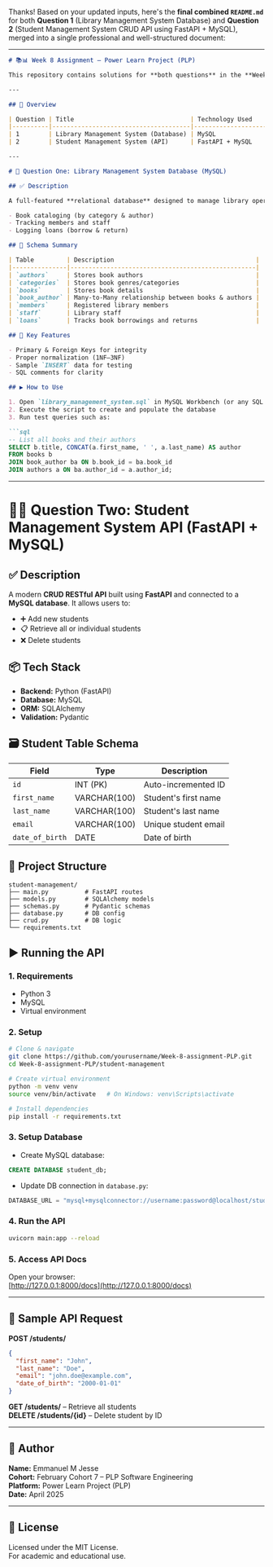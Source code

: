 Thanks! Based on your updated inputs, here's the **final combined `README.md`** for both **Question 1** (Library Management System Database) and **Question 2** (Student Management System CRUD API using FastAPI + MySQL), merged into a single professional and well-structured document:

---

```markdown
# 📚📊 Week 8 Assignment – Power Learn Project (PLP)

This repository contains solutions for **both questions** in the **Week 8 Assignment** of the Power Learn Project (PLP) Software Engineering track – February Cohort 7.

---

## 🧩 Overview

| Question | Title                                | Technology Used       | Description                                  |
|----------|--------------------------------------|------------------------|----------------------------------------------|
| 1        | Library Management System (Database) | MySQL                 | Design and implement a relational DBMS       |
| 2        | Student Management System (API)      | FastAPI + MySQL       | CRUD API for managing student records        |

---

# 📘 Question One: Library Management System Database (MySQL)

## ✅ Description

A full-featured **relational database** designed to manage library operations including:

- Book cataloging (by category & author)
- Tracking members and staff
- Logging loans (borrow & return)

## 🧱 Schema Summary

| Table         | Description                                       |
|---------------|---------------------------------------------------|
| `authors`     | Stores book authors                               |
| `categories`  | Stores book genres/categories                     |
| `books`       | Stores book details                               |
| `book_author` | Many-to-Many relationship between books & authors |
| `members`     | Registered library members                        |
| `staff`       | Library staff                                     |
| `loans`       | Tracks book borrowings and returns                |

## 🔧 Key Features

- Primary & Foreign Keys for integrity
- Proper normalization (1NF–3NF)
- Sample `INSERT` data for testing
- SQL comments for clarity

## ▶️ How to Use

1. Open `library_management_system.sql` in MySQL Workbench (or any SQL client)
2. Execute the script to create and populate the database
3. Run test queries such as:

```sql
-- List all books and their authors
SELECT b.title, CONCAT(a.first_name, ' ', a.last_name) AS author
FROM books b
JOIN book_author ba ON b.book_id = ba.book_id
JOIN authors a ON ba.author_id = a.author_id;
```

---

# 🧑‍💻 Question Two: Student Management System API (FastAPI + MySQL)

## ✅ Description

A modern **CRUD RESTful API** built using **FastAPI** and connected to a **MySQL database**. It allows users to:

- ➕ Add new students
- 📋 Retrieve all or individual students
- ❌ Delete students

## 📦 Tech Stack

- **Backend:** Python (FastAPI)
- **Database:** MySQL
- **ORM:** SQLAlchemy
- **Validation:** Pydantic

## 🗃️ Student Table Schema

| Field         | Type         | Description              |
|---------------|--------------|--------------------------|
| `id`          | INT (PK)     | Auto-incremented ID      |
| `first_name`  | VARCHAR(100) | Student's first name     |
| `last_name`   | VARCHAR(100) | Student's last name      |
| `email`       | VARCHAR(100) | Unique student email     |
| `date_of_birth` | DATE       | Date of birth            |

## 📁 Project Structure

```
student-management/
├── main.py          # FastAPI routes
├── models.py        # SQLAlchemy models
├── schemas.py       # Pydantic schemas
├── database.py      # DB config
├── crud.py          # DB logic
└── requirements.txt
```

## ▶️ Running the API

### 1. Requirements

- Python 3
- MySQL
- Virtual environment

### 2. Setup

```bash
# Clone & navigate
git clone https://github.com/yourusername/Week-8-assignment-PLP.git
cd Week-8-assignment-PLP/student-management

# Create virtual environment
python -m venv venv
source venv/bin/activate   # On Windows: venv\Scripts\activate

# Install dependencies
pip install -r requirements.txt
```

### 3. Setup Database

- Create MySQL database:
```sql
CREATE DATABASE student_db;
```

- Update DB connection in `database.py`:
```python
DATABASE_URL = "mysql+mysqlconnector://username:password@localhost/student_db"
```

### 4. Run the API

```bash
uvicorn main:app --reload
```

### 5. Access API Docs

Open your browser:  
[http://127.0.0.1:8000/docs](http://127.0.0.1:8000/docs)

---

## 🧪 Sample API Request

**POST /students/**
```json
{
  "first_name": "John",
  "last_name": "Doe",
  "email": "john.doe@example.com",
  "date_of_birth": "2000-01-01"
}
```

**GET /students/** – Retrieve all students  
**DELETE /students/{id}** – Delete student by ID

---

## 🧠 Author

**Name:** Emmanuel M Jesse  
**Cohort:** February Cohort 7 – PLP Software Engineering  
**Platform:** Power Learn Project (PLP)  
**Date:** April 2025

---

## 🔗 License

Licensed under the MIT License.  
For academic and educational use.
```
